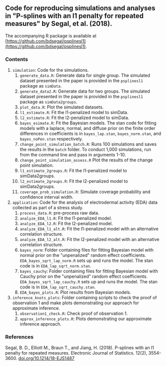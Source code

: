 ## Code for reproducing simulations and analyses in "P-splines with an l1 penalty for repeated measures" by Segal, et al. (2018).

The accompanying R package is available at [https://github.com/bdsegal/psplinesl1](https://github.com/bdsegal/psplinesl1).

### Contents

1. `simulation`: Code for the simulations.
    1. `generate_data.R`: Generate data for single group. The simulated dataset presented in the paper is provided in the `psplinesl1` package as `simData`.
    2. `generate_data2.R`: Generate data for two groups. The simulated dataset presented in the paper is provided in the `psplinesl1` package as `simData2groups`.
    3. `plot_data.R`: Plot the simulated datasets.
    4. `l1_estimate.R`: Fit the l1-penalized model to simData.
    5. `l2_estimate.R`: Fit the l2-penalized model to simData.
    6. `bayes_esimate.R`: Fit the Bayesian models. The stan code for fitting models with a laplace, normal, and diffuse prior on the finite order differences in coefficients is in `bayes_lap.stan`, `bayes_norm.stan`, and `bayes_noPen.stan` respectively.
    7. `change_point_simulation_batch.R`: Runs 100 simulations and saves the results in the `batch` folder. To conduct 1,000 simulations, run from the command line and pass in arguments 1-10.
    8. `change_point_simulation_assess.R` Plot the results of the change point simulation.
    9. `l1_estimate_2groups.R`: Fit the l1-penalized model to simData2groups.
    10. `l2_estimate_2groups.R`: Fit the l2-penalized model to simData2groups.
    11. `coverage_prob_simulation.R`: Simulate coverage probability and confidence interval width.
2. `application`: Code for the analysis of electrodermal activity (EDA) data collected as part of a stress study.
    1. `process_data.R`: pre-process raw data.
    2. `analyze_EDA_l1.R`: Fit the l1-penalized model.
    3. `analyze_EDA_l2.R`: Fit the l2-penalized model.
    4. `analyze_EDA_l1_alt.R`: Fit the l1-penalized model with an alternative correlation structure.
    5. `analyze_EDA_l2_alt.R`: Fit the l2-penalized model with an alternative correlation structure.
    6. `bayes_norm`: Folder containing files for fitting Bayesian model with normal prior on the "unpenalized" random effect coefficients. `EDA_bayes_sqrt_lap_norm.R` sets up and runs the model. The stan code is in `EDA_lap_sqrt_norm.stan`.
    7. `bayes_cauchy`: Folder containing files for fitting Bayesian model with Cauchy prior on the "unpenalized" random effect coefficients. `EDA_bayes_sqrt_lap_cauchy.R` sets up and runs the model. The stan code is in `EDA_lap_sqrt_cauchy.stan`.
    8. `EDA_bayes_plots.R`: Plot results from Bayesian models.
3. `inference_knots_plots`: Folder containing scripts to check the proof of observation 1 and make plots demonstrating our approach for approximate inference.
    1. `observation1_check.R`: Check proof of observation 1.
    2. `approx_inference_plots.R`: Plots demonstrating our approximate inference approach.

### References
Segal, B. D., Elliott M., Braun T., and Jiang, H. (2018).  P-splines with an l1 penalty for repeated measures. Electronic Journal of Statistics. 12(2), 3554-3600. [doi.org/10.1214/18-EJS1487](https://doi.org/10.1214/18-EJS1487)